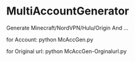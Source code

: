 # MultiAccountGenerator
Generate Minecraft/NordVPN/Hulu/Origin And ...


for Account: python McAccGen.py



for Original url: python McAccGen-Orginalurl.py
    
   
   
  
